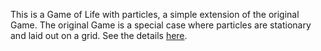 This is a Game of Life with particles, a simple extension of the original Game. The original Game is a special case where particles are stationary and laid out on a grid. See the details [here](https://www.meiron.net/articles/game_of_life_particles.html).